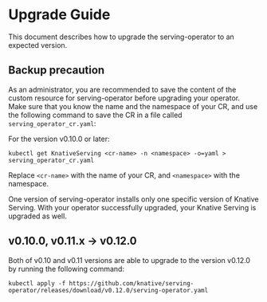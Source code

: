 # Upgrade Guide

This document describes how to upgrade the serving-operator to an expected
version.

## Backup precaution

As an administrator, you are recommended to save the content of the custom
resource for serving-operator before upgrading your operator. Make sure that you
know the name and the namespace of your CR, and use the following command to
save the CR in a file called `serving_operator_cr.yaml`:

For the version v0.10.0 or later:

```
kubectl get KnativeServing <cr-name> -n <namespace> -o=yaml > serving_operator_cr.yaml
```

Replace `<cr-name>` with the name of your CR, and `<namespace>` with the
namespace.

One version of serving-operator installs only one specific version of Knative
Serving. With your operator successfully upgraded, your Knative Serving is
upgraded as well.

## v0.10.0, v0.11.x -> v0.12.0

Both of v0.10 and v0.11 versions are able to upgrade to the version v0.12.0 by
running the following command:

```
kubectl apply -f https://github.com/knative/serving-operator/releases/download/v0.12.0/serving-operator.yaml
```
